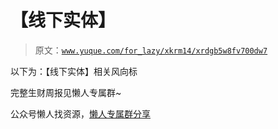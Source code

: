 # 【线下实体】

> 原文：[`www.yuque.com/for_lazy/xkrm14/xrdgb5w8fv700dw7`](https://www.yuque.com/for_lazy/xkrm14/xrdgb5w8fv700dw7)



<ne-text id="u7fc8e16c">以下为：【线下实体】相关风向标</ne-text>



<ne-text id="ue2eab1a4">完整生财周报见懒人专属群~</ne-text>



<ne-text id="ub2f6b102">公众号懒人找资源，</ne-text>[<ne-text id="u000b4621">懒人专属群分享</ne-text>](https://lazybook.fun/#/blog/group)


